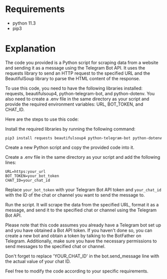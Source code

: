 # Requirements

- python 11.3
- pip3 
# Explanation

The code you provided is a Python script for scraping data from a website and sending it as a message using the Telegram Bot API. It uses the requests library to send an HTTP request to the specified URL and the BeautifulSoup library to parse the HTML content of the response.

To use this code, you need to have the following libraries installed: requests, beautifulsoup4, python-telegram-bot, and python-dotenv. You also need to create a .env file in the same directory as your script and provide the required environment variables: URL, BOT_TOKEN, and CHAT_ID.

Here are the steps to use this code:

Install the required libraries by running the following command:

```
pip3 install requests beautifulsoup4 python-telegram-bot python-dotenv 
```

Create a new Python script and copy the provided code into it.

Create a .env file in the same directory as your script and add the following lines:
```
URL=https:your_url
BOT_TOKEN=your_bot_token
CHAT_ID=your_chat_id
```

Replace `your_bot_token` with your Telegram Bot API token and `your_chat_id` with the ID of the chat or channel you want to send the message to.

Run the script. It will scrape the data from the specified URL, format it as a message, and send it to the specified chat or channel using the Telegram Bot API.

Please note that this code assumes you already have a Telegram bot set up and you have obtained a Bot API token. If you haven't done so, you can create a new bot and obtain a token by talking to the BotFather on Telegram. Additionally, make sure you have the necessary permissions to send messages to the specified chat or channel.

Don't forget to replace 'YOUR_CHAT_ID' in the bot.send_message line with the actual value of your chat ID.

Feel free to modify the code according to your specific requirements.

